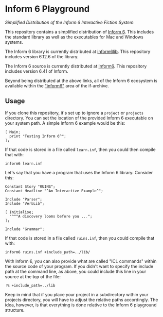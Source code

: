 # Inform 6 Playground

_Simplified Distribution of the Inform 6 Interactive Fiction System_

This repository contains a simplified distribution of [Inform 6](https://www.inform-fiction.org/). This includes the standard library as well as the executables for Mac and Windows systems.

The Inform 6 library is currently distributed at [inform6lib](https://gitlab.com/DavidGriffith/inform6lib). This repository includes version 6.12.6 of the library.

The Inform 6 source is currently distributed at [Inform6](https://github.com/DavidKinder/Inform6). This repository includes version 6.41 of Inform.

Beyond being distributed at the above links, all of the Inform 6 ecosystem is available within the ["inform6"](https://ifarchive.org/indexes/if-archive/infocom/compilers/inform6/) area of the if-archive.

## Usage

If you clone this repository, it's set up to ignore a `project` or `projects` directory. You can set the location of the provided Inform 6 executable on your system path. A simple Inform 6 example would be this:

```inform6
[ Main;
  print "Testing Inform 6^";
];
```

If that code is stored in a file called `learn.inf`, then you could then compile that with:

`inform6 learn.inf`

Let's say that you have a program that uses the Inform 6 library. Consider this:

```inform6
Constant Story "RUINS";
Constant Headline "^An Interactive Example^";

Include "Parser";
Include "VerbLib";

[ Initialise;
  "^^^A discovery looms before you ...";
];

Include "Grammar";
```

If that code is stored in a file called `ruins.inf`, then you could compile that with:

`inform6 ruins.inf +include_path=../lib/`

With Inform 6, you can also provide what are called "ICL commands" within the source code of your program. If you didn't want to specify the include path at the command line, as above, you could include this line in your source at the top of the file:

```inform6
!% +include_path=../lib
```

Keep in mind that if you place your project in a subdirectory within your projects directory, you will have to adjust the relative paths accordingly. The idea, however, is that everything is done relative to the Inform 6 playground structure.
